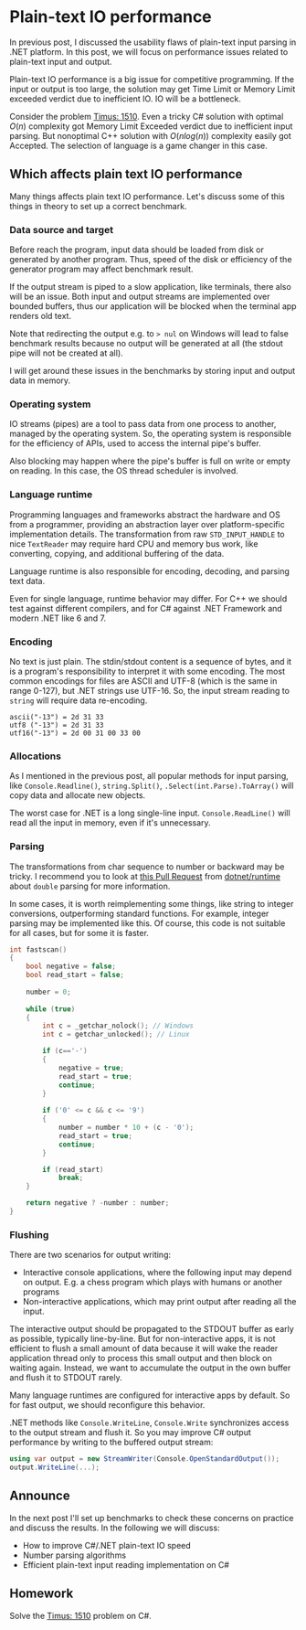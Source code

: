 # Plain-text IO performance

In previous post, I discussed the usability flaws of plain-text input parsing in .NET platform. In this post, we will focus on performance issues related to plain-text input and output.

Plain-text IO performance is a big issue for competitive programming. If the input or output is too large, the solution may get Time Limit or Memory Limit exceeded verdict due to inefficient IO. IO will be a bottleneck.

Consider the problem [Timus: 1510](https://acm.timus.ru/problem.aspx?space=1&num=1510&locale=en).
Even a tricky C# solution with optimal $O(n)$ complexity got Memory Limit Exceeded verdict due to inefficient input parsing. But nonoptimal C++ solution with $O(nlog(n))$ complexity easily got Accepted. The selection of language is a game changer in this case.

## Which affects plain text IO performance
Many things affects plain text IO performance. Let's discuss some of this things in theory to set up a correct benchmark.

### Data source and target
Before reach the program, input data should be loaded from disk or generated by another program. Thus, speed of the disk or efficiency of the generator program may affect benchmark result.

If the output stream is piped to a slow application, like terminals, there also will be an issue. Both input and output streams are implemented over bounded buffers, thus our application will be blocked when the terminal app renders old text.

Note that redirecting the output e.g. to `> nul` on Windows will lead to false benchmark results because no output will be generated at all (the stdout pipe will not be created at all).

I will get around these issues in the benchmarks by storing input and output data in memory.

### Operating system
IO streams (pipes) are a tool to pass data from one process to another, managed by the operating system. So, the operating system is responsible for the efficiency of APIs, used to access the internal pipe's buffer.

Also blocking may happen where the pipe's buffer is full on write or empty on reading. In this case, the OS thread scheduler is involved.

### Language runtime
Programming languages and frameworks abstract the hardware and OS from a programmer, providing an abstraction layer over platform-specific implementation details. The transformation from raw `STD_INPUT_HANDLE` to nice `TextReader` may require hard CPU and memory bus work, like converting, copying, and additional buffering of the data.

Language runtime is also responsible for encoding, decoding, and parsing text data.

Even for single language, runtime behavior may differ. For C++ we should test against different compilers, and for C# against .NET Framework and modern .NET like 6 and 7.

### Encoding
No text is just plain. The stdin/stdout content is a sequence of bytes, and it is a program's responsibility to interpret it with some encoding. The most common encodings for files are ASCII and UTF-8 (which is the same in range 0-127), but .NET strings use UTF-16. So, the input stream reading to `string` will require data re-encoding.

```
ascii("-13") = 2d 31 33
utf8 ("-13") = 2d 31 33
utf16("-13") = 2d 00 31 00 33 00
```

### Allocations
As I mentioned in the previous post, all popular methods for input parsing, like `Console.Readline()`, `string.Split()`, `.Select(int.Parse).ToArray()` will copy data and allocate new objects.

The worst case for .NET is a long single-line input. `Console.ReadLine()` will read all the input in memory, even if it's unnecessary.

### Parsing
The transformations from char sequence to number or backward may be tricky. I recommend you to look at [this Pull Request](https://github.com/dotnet/runtime/pull/62301) from [dotnet/runtime](https://github.com/dotnet/runtime) about `double` parsing for more information.

In some cases, it is worth reimplementing some things, like string to integer conversions, outperforming standard functions. For example, integer parsing may be implemented like this. Of course, this code is not suitable for all cases, but for some it is faster.

```cpp
int fastscan()
{
    bool negative = false;
    bool read_start = false;
  
    number = 0;
  
    while (true)
    {
        int c = _getchar_nolock(); // Windows
        int c = getchar_unlocked(); // Linux

        if (c=='-')
        {
            negative = true;
            read_start = true;
            continue;
        }
  
        if ('0' <= c && c <= '9')
        {
            number = number * 10 + (c - '0');
            read_start = true;
            continue;
        }

        if (read_start)
            break;
    }

    return negative ? -number : number;
}
```

### Flushing
There are two scenarios for output writing:
 - Interactive console applications, where the following input may depend on output. E.g. a chess program which plays with humans or another programs
 - Non-interactive applications, which may print output after reading all the input.

The interactive output should be propagated to the STDOUT buffer as early as possible, typically line-by-line. But for non-interactive apps, it is not efficient to flush a small amount of data because it will wake the reader application thread only to process this small output and then block on waiting again. Instead, we want to accumulate the output in the own buffer and flush it to STDOUT rarely.

Many language runtimes are configured for interactive apps by default. So for fast output, we should reconfigure this behavior.

.NET methods like `Console.WriteLine`, `Console.Write` synchronizes access to the output stream and flush it. So you may improve C# output performance by writing to the buffered output stream:
```csharp
using var output = new StreamWriter(Console.OpenStandardOutput());
output.WriteLine(...);
```

## Announce
In the next post I'll set up benchmarks to check these concerns on practice and discuss the results.
In the following we will discuss:
 - How to improve C#/.NET plain-text IO speed
 - Number parsing algorithms
 - Efficient plain-text input reading implementation on C#

## Homework
Solve the [Timus: 1510](https://timus.online/problem.aspx?space=1&num=1510&locale=en) problem on C#.
